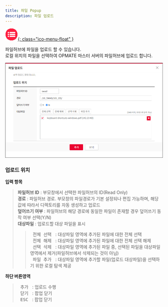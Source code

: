 ```yaml
---
title: 파일 Popup
description: 파일 업로드
---
```


<link rel="stylesheet" type="text/css" href="css/opme.css">

<!-- Defined -->
[popup-file-upload]: img/popup-file-upload.png

<!-- Floating Menu -->
[menu]: index.html "목차"
[ico-menu]: img/icon/ico-menu.png
[![목차][ico-menu]{: class="ico-menu-float" }][menu]


파일허브에 파일을 업로드 할 수 있습니다.  
로컬 위치의 파일을 선택하여 OPMATE 마스터 서버의 파일허브에 업로드 합니다.

![파일업로드][popup-file-upload]

### **업로드 위치**

**입력 항목**

> **파일허브 ID** : 부모창에서 선택한 파일허브의 ID(Read Only)  
> **경로** : 파일허브 경로. 부모창의 파일경로가 기본 설정되나 편집 가능하며, 해당 값에 따라서 디렉토리를 자동 생성하고 업로드  
> **덮어쓰기 여부** : 파일허브의 해당 경로에 동일한 파일이 존재할 경우 덮어쓰기 동작 여부 선택(Y/N)  
> **대상파일** : 업로드할 대상 파일을 표시  
>> <kbd class="btn-gray">&nbsp;전체 선택&nbsp;</kbd> : 대상파일 영역에 추가된 파일에 대한 전체 선택  
>> <kbd class="btn-gray">&nbsp;전체 해제&nbsp;</kbd> : 대상파일 영역에 추가된 파일에 대한 전체 선택 해제  
>> <kbd class="btn-gray">&nbsp;선택 삭제&nbsp;</kbd> : 대상파일 영역에 추가된 파일 중, 선택된 파일을 대상파일 영역에서 제거(파일허브에서 삭제되는 것이 아님)  
>> <kbd class="btn-gray">&nbsp;파일 추가&nbsp;</kbd> : 대상파일 영역에 추가할 파일(업로드 대상파일)을 선택하기 위한 로컬 탐색 제공  
 
**하단 버튼영역**  
> <kbd class="btn-red">&nbsp;추가&nbsp;</kbd> : 업로드 수행  
> <kbd class="btn-gray">&nbsp;닫기&nbsp;</kbd> : 팝업 닫기  
> <kbd class="btn-gray">&nbsp;ESC&nbsp;</kbd> : 팝업 닫기  
